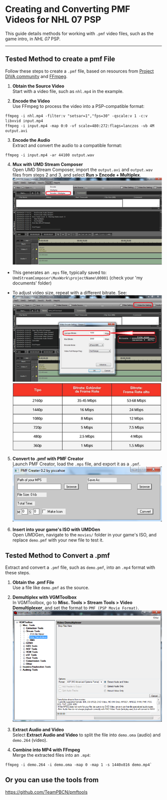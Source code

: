 # Creating and Converting PMF Videos for NHL 07 PSP

This guide details methods for working with `.pmf` video files, such as the game intro, in *NHL 07* PSP.

---
## Tested Method to create a pmf File

Follow these steps to create a `.pmf` file, based on resources from [Project DIVA community](https://projectdiva.net/community/threads/2020-create-pmf-videos-for-psp-games.2348/) and [FFmpeg](https://ffmpeg.org/).

1. **Obtain the Source Video**  
   Start with a video file, such as `nhl.mp4` in the example.

2. **Encode the Video**  
   Use FFmpeg to process the video into a PSP-compatible format:  
```
ffmpeg -i nhl.mp4 -filter:v "setsar=1","fps=30" -qscale:v 1 -c:v libxvid input.mp4
ffmpeg -i input.mp4 -map 0:0 -vf scale=480:272:flags=lanczos -vb 4M output.avi
```

3. **Encode the Audio**  
Extract and convert the audio to a compatible format:  
```
ffmpeg -i input.mp4 -ar 44100 output.wav
```

4. **Mux with UMD Stream Composer**  
Open UMD Stream Composer, import the `output.avi` and `output.wav` files from steps 2 and 3, and select **Run > Encode + Multiplex**.  
![Run > Encode + Multiplex](https://github.com/Bunkai9448/NHL-07_public/blob/main/Video-pmf/UMDStreamComposer.png)  
- This generates an `.mps` file, typically saved to:  
`UmdStreamComposer\MuxWork\projectName\00001` (check your 'my documents' folder)

- To adjust video size, repeat with a different bitrate. See:  
![Average Bitrate](https://github.com/Bunkai9448/NHL-07_public/blob/main/Video-pmf/UMDStreamComposer_Bitrate2.png)  
![Bitrate vs. Quality](https://github.com/Bunkai9448/NHL-07_public/blob/main/Video-pmf/Bitrate_ImageQuality.png)

5. **Convert to .pmf with PMF Creator**  
Launch PMF Creator, load the `.mps` file, and export it as a `.pmf`.  
![PMF Creator](https://github.com/Bunkai9448/NHL-07_public/blob/main/Video-pmf/PMF%20creater.png)

6. **Insert into your game's ISO with UMDGen**  
Open UMDGen, navigate to the `movies/` folder in your game's ISO, and replace `demo.pmf` with your new file to test it.

## Tested Method to Convert a .pmf 

Extract and convert a `.pmf` file, such as `demo.pmf`, into an `.mp4` format with these steps.

1. **Obtain the .pmf File**  
   Use a file like `demo.pmf` as the source.

2. **Demultiplex with VGMToolbox**  
   In VGMToolbox, go to **Misc. Tools > Stream Tools > Video Demultiplexer**, and set the format to `PMF (PSP Movie Format)`.  
   ![Video Demultiplexer](https://github.com/Bunkai9448/NHL-07_public/blob/main/Video-pmf/VGMtoolBox.png)

3. **Extract Audio and Video**  
   Select **Extract Audio and Video** to split the file into `demo.oma` (audio) and `demo.264` (video).

4. **Combine into MP4 with FFmpeg**  
   Merge the extracted files into an `.mp4`:  
```
ffmpeg -i demo.264 -i demo.oma -map 0 -map 1 -s 1440x816 demo.mp4`
```

## Or you can use the tools from

https://github.com/TeamPBCN/pmftools

